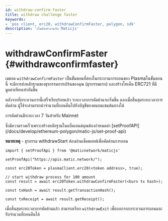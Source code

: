 ```yaml
---
id: withdraw-confirm-faster
title: withdraw challenge faster
keywords:
- 'pos client, erc20, withdrawConfirmFaster, polygon, sdk'
description: 'เริ่มต้นทำงานกับ Maticjs'
---
```


# withdrawConfirmFaster {#withdrawconfirmfaster}

เมธอด `withdrawConfirmFaster` เป็นขั้นตอนที่สองในกระบวนการถอนของ Plasmaในขั้นตอนนี้ จะมีการส่งหลักฐานของธุรกรรมการเบิร์นของคุณ (ธุรกรรมแรก) และสร้างโทเค็น ERC721 ที่มีมูลค่าเทียบเท่ากันขึ้น

หลังจากที่กระบวนการนี้เสร็จเรียบร้อยแล้ว ระยะเวลาการคัดค้านจะเริ่มขึ้น และเมื่อสิ้นสุดระยะเวลาการคัดค้าน ผู้ใช้จะสามารถนำจำนวนที่ถอนคืนไปยังบัญชีของตนบนเชนต้นทางได้

การคัดค้านมีระยะเวลา 7 วันสำหรับ Mainnet

<div class="highlight mb-20px mt-20px">ซึ่งมีความรวดเร็วเพราะสร้างหลักฐานในแบ็คเอนด์คุณต้องกำหนดค่า [setProofAPI](/docs/develop/ethereum-polygon/matic-js/set-proof-api)</div>

**หมายเหตุ** - ธุรกรรม withdrawStart ต้องผ่านเช็คพอยต์เพื่อคัดค้านการถอน

```
import { setProofApi } from '@maticnetwork/maticjs'

setProofApi("https://apis.matic.network/");

const erc20Token = plasmaClient.erc20(<token address>, true);

// start withdraw process for 100 amount
const result = await erc20Token.withdrawConfirmFaster(<burn tx hash>);

const txHash = await result.getTransactionHash();

const txReceipt = await result.getReceipt();

```

เมื่อสิ้นสุดระยะเวลาการคัดค้านแล้ว สามารถเรียก `withdrawExit` เพื่อออกจากกระบวนการถอนและรับจำนวนที่ถอนคืนได้
